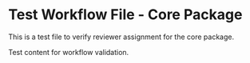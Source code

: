 # Test Workflow File - Core Package

This is a test file to verify reviewer assignment for the core package.

Test content for workflow validation.